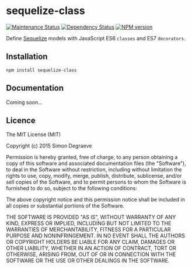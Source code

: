# sequelize-class
[![Maintenance Status][status-image]][status-url] [![Dependency Status][deps-image]][deps-url] [![NPM version][npm-image]][npm-url]

Define [Sequelize](http://docs.sequelizejs.com/en/latest/) models with JavaScript ES6 `classes` and ES7 `decorators`.

## Installation

```
npm install sequelize-class
```

## Documentation

Coming soon...

## Licence

The MIT License (MIT)

Copyright (c) 2015 Simon Degraeve

Permission is hereby granted, free of charge, to any person obtaining a copy
of this software and associated documentation files (the "Software"), to deal
in the Software without restriction, including without limitation the rights
to use, copy, modify, merge, publish, distribute, sublicense, and/or sell
copies of the Software, and to permit persons to whom the Software is
furnished to do so, subject to the following conditions:

The above copyright notice and this permission notice shall be included in all
copies or substantial portions of the Software.

THE SOFTWARE IS PROVIDED "AS IS", WITHOUT WARRANTY OF ANY KIND, EXPRESS OR
IMPLIED, INCLUDING BUT NOT LIMITED TO THE WARRANTIES OF MERCHANTABILITY,
FITNESS FOR A PARTICULAR PURPOSE AND NONINFRINGEMENT. IN NO EVENT SHALL THE
AUTHORS OR COPYRIGHT HOLDERS BE LIABLE FOR ANY CLAIM, DAMAGES OR OTHER
LIABILITY, WHETHER IN AN ACTION OF CONTRACT, TORT OR OTHERWISE, ARISING FROM,
OUT OF OR IN CONNECTION WITH THE SOFTWARE OR THE USE OR OTHER DEALINGS IN THE
SOFTWARE.

[npm-url]: https://npmjs.org/package/sequelize-class
[npm-image]: http://img.shields.io/npm/v/sequelize-class.svg?style=flat-square

[deps-url]: https://david-dm.org/SimonDegraeve/sequelize-class
[deps-image]: https://img.shields.io/david/SimonDegraeve/sequelize-class.svg?style=flat-square

[status-url]: https://github.com/SimonDegraeve/sequelize-class/pulse
[status-image]: http://img.shields.io/badge/status-maintained-brightgreen.svg?style=flat-square
